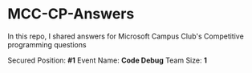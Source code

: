 # MCC-CP-Answers
In this repo, I shared answers for Microsoft Campus Club's Competitive programming questions

Secured Position: **#1**
Event Name: **Code Debug**
Team Size: **1**